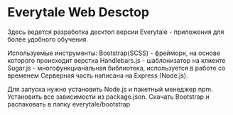 # Everytale Web Desctop

Здесь ведется разработка десктоп версии Everytale - приложения для более удобного обучения.

Используемые инструменты:
Bootstrap(SCSS) - фрейморк, на основе которого происходит верстка
Handlebars.js - шаблонизатор на клиенте
Sugar.js - многофункцианальная библиотека, используется в работе со временем
Серверная часть написана на Express (Node.js).


Для запуска нужно установить Node.js и пакетный менеджер npm.
Установить все зависимости из package.json.
Скачать Bootstrap и распаковать в папку everytale/bootstrap

